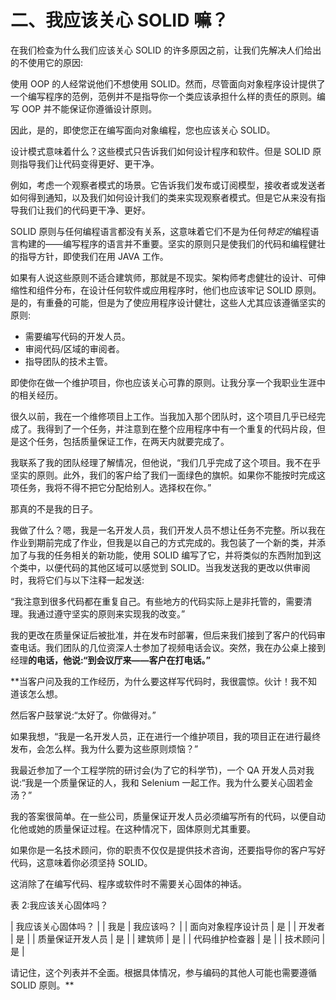 # 二、我应该关心 SOLID 嘛？

在我们检查为什么我们应该关心 SOLID 的许多原因之前，让我们先解决人们给出的不使用它的原因:

使用 OOP 的人经常说他们不想使用 SOLID。然而，尽管面向对象程序设计提供了一个编写程序的范例，范例并不是指导你一个类应该承担什么样的责任的原则。编写 OOP 并不能保证你遵循设计原则。

因此，是的，即使您正在编写面向对象编程，您也应该关心 SOLID。

设计模式意味着什么？这些模式只告诉我们如何设计程序和软件。但是 SOLID 原则指导我们让代码变得更好、更干净。

例如，考虑一个观察者模式的场景。它告诉我们发布或订阅模型，接收者或发送者如何得到通知，以及我们如何设计我们的类来实现观察者模式。但是它从来没有指导我们让我们的代码更干净、更好。

SOLID 原则与任何编程语言都没有关系，这意味着它们不是为任何*特定的*编程语言构建的——编写程序的语言并不重要。坚实的原则只是使我们的代码和编程健壮的指导方针，即使我们在用 JAVA 工作。

如果有人说这些原则不适合建筑师，那就是不现实。架构师考虑健壮的设计、可伸缩性和组件分布，在设计任何软件或应用程序时，他们也应该牢记 SOLID 原则。是的，有重叠的可能，但是为了使应用程序设计健壮，这些人尤其应该遵循坚实的原则:

*   需要编写代码的开发人员。
*   审阅代码/区域的审阅者。
*   指导团队的技术主管。

即使你在做一个维护项目，你也应该关心可靠的原则。让我分享一个我职业生涯中的相关经历。

很久以前，我在一个维修项目上工作。当我加入那个团队时，这个项目几乎已经完成了。我得到了一个任务，并注意到在整个应用程序中有一个重复的代码片段，但是这个任务，包括质量保证工作，在两天内就要完成了。

我联系了我的团队经理了解情况，但他说，“我们几乎完成了这个项目。我不在乎坚实的原则。此外，我们的客户给了我们一面绿色的旗帜。如果你不能按时完成这项任务，我将不得不把它分配给别人。选择权在你。”

那真的不是我的日子。

我做了什么？嗯，我是一名开发人员，我们开发人员不想让任务不完整。所以我在作业到期前完成了作业，但我是以自己的方式完成的。我包装了一个新的类，并添加了与我的任务相关的新功能，使用 SOLID 编写了它，并将类似的东西附加到这个类中，以便代码的其他区域可以感觉到 SOLID。当我发送我的更改以供审阅时，我将它们与以下注释一起发送:

“我注意到很多代码都在重复自己。有些地方的代码实际上是非托管的，需要清理。我通过遵守坚实的原则来实现我的改变。”

我的更改在质量保证后被批准，并在发布时部署，但后来我们接到了客户的代码审查电话。我们团队的几位资深人士参加了视频电话会议。突然，我在办公桌上接到经理**的电话，他说:“到会议厅来——客户在打电话。”**

 **当客户问及我的工作经历，为什么要这样写代码时，我很震惊。伙计！我不知道该怎么想。

然后客户鼓掌说:“太好了。你做得对。”

如果我想，“我是一名开发人员，正在进行一个维护项目，我的项目正在进行最终发布，会怎么样。我为什么要为这些原则烦恼？”

我最近参加了一个工程学院的研讨会(为了它的科学节)，一个 QA 开发人员对我说:“我是一个质量保证的人，我和 Selenium 一起工作。我为什么要关心固若金汤？”

我的答案很简单。在一些公司，质量保证开发人员必须编写所有的代码，以便自动化他或她的质量保证过程。在这种情况下，固体原则尤其重要。

如果你是一名技术顾问，你的职责不仅仅是提供技术咨询，还要指导你的客户写好代码，这意味着你必须坚持 SOLID。

这消除了在编写代码、程序或软件时不需要关心固体的神话。

表 2:我应该关心固体吗？

| 我应该关心固体吗？ |
| 我是 | 我应该吗？ |
| 面向对象程序设计员 | 是 |
| 开发者 | 是 |
| 质量保证开发人员 | 是 |
| 建筑师 | 是 |
| 代码维护检查器 | 是 |
| 技术顾问 | 是 |

请记住，这个列表并不全面。根据具体情况，参与编码的其他人可能也需要遵循 SOLID 原则。**
